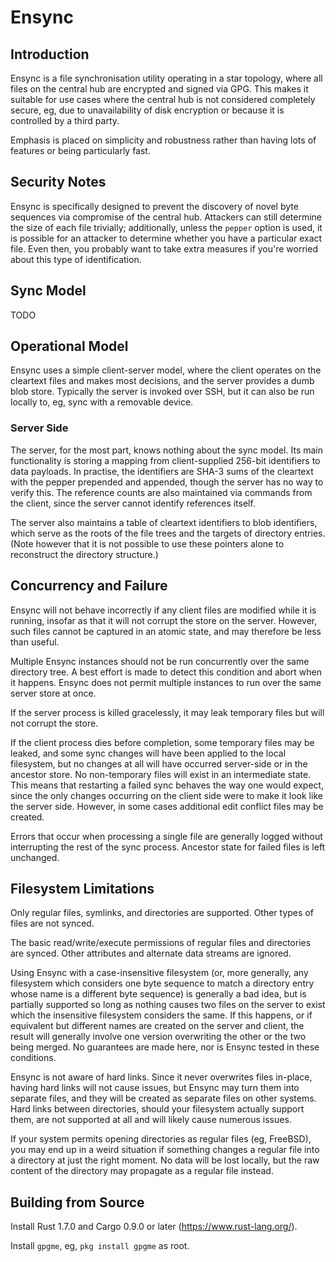 Ensync
======

Introduction
------------

Ensync is a file synchronisation utility operating in a star topology, where
all files on the central hub are encrypted and signed via GPG. This makes it
suitable for use cases where the central hub is not considered completely
secure, eg, due to unavailability of disk encryption or because it is
controlled by a third party.

Emphasis is placed on simplicity and robustness rather than having lots of
features or being particularly fast.

Security Notes
--------------

Ensync is specifically designed to prevent the discovery of novel byte
sequences via compromise of the central hub. Attackers can still determine the
size of each file trivially; additionally, unless the `pepper` option is used,
it is possible for an attacker to determine whether you have a particular exact
file. Even then, you probably want to take extra measures if you're worried
about this type of identification.

Sync Model
----------

TODO

Operational Model
-----------------

Ensync uses a simple client-server model, where the client operates on the
cleartext files and makes most decisions, and the server provides a dumb blob
store. Typically the server is invoked over SSH, but it can also be run locally
to, eg, sync with a removable device.

### Server Side

The server, for the most part, knows nothing about the sync model. Its main
functionality is storing a mapping from client-supplied 256-bit identifiers to
data payloads. In practise, the identifiers are SHA-3 sums of the cleartext
with the pepper prepended and appended, though the server has no way to verify
this. The reference counts are also maintained via commands from the client,
since the server cannot identify references itself.

The server also maintains a table of cleartext identifiers to blob identifiers,
which serve as the roots of the file trees and the targets of directory
entries. (Note however that it is not possible to use these pointers alone to
reconstruct the directory structure.)

Concurrency and Failure
-----------------------

Ensync will not behave incorrectly if any client files are modified while it is
running, insofar as that it will not corrupt the store on the server. However,
such files cannot be captured in an atomic state, and may therefore be less
than useful.

Multiple Ensync instances should not be run concurrently over the same
directory tree. A best effort is made to detect this condition and abort when
it happens. Ensync does not permit multiple instances to run over the same
server store at once.

If the server process is killed gracelessly, it may leak temporary files but
will not corrupt the store.

If the client process dies before completion, some temporary files may be
leaked, and some sync changes will have been applied to the local filesystem,
but no changes at all will have occurred server-side or in the ancestor store.
No non-temporary files will exist in an intermediate state. This means that
restarting a failed sync behaves the way one would expect, since the only
changes occurring on the client side were to make it look like the server side.
However, in some cases additional edit conflict files may be created.

Errors that occur when processing a single file are generally logged without
interrupting the rest of the sync process. Ancestor state for failed files is
left unchanged.

Filesystem Limitations
----------------------

Only regular files, symlinks, and directories are supported. Other types of
files are not synced.

The basic read/write/execute permissions of regular files and directories are
synced. Other attributes and alternate data streams are ignored.

Using Ensync with a case-insensitive filesystem (or, more generally, any
filesystem which considers one byte sequence to match a directory entry whose
name is a different byte sequence) is generally a bad idea, but is partially
supported so long as nothing causes two files on the server to exist which the
insensitive filesystem considers the same. If this happens, or if equivalent
but different names are created on the server and client, the result will
generally involve one version overwriting the other or the two being merged. No
guarantees are made here, nor is Ensync tested in these conditions.

Ensync is not aware of hard links. Since it never overwrites files in-place,
having hard links will not cause issues, but Ensync may turn them into separate
files, and they will be created as separate files on other systems. Hard links
between directories, should your filesystem actually support them, are not
supported at all and will likely cause numerous issues.

If your system permits opening directories as regular files (eg, FreeBSD), you
may end up in a weird situation if something changes a regular file into a
directory at just the right moment. No data will be lost locally, but the raw
content of the directory may propagate as a regular file instead.

Building from Source
--------------------

Install Rust 1.7.0 and Cargo 0.9.0 or later (https://www.rust-lang.org/).

Install `gpgme`, eg, `pkg install gpgme` as root.
